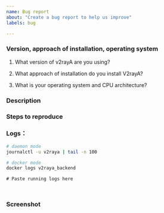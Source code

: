 ```yaml
---
name: Bug report
about: "Create a bug report to help us improve"
labels: bug

---
```


### Version, approach of installation, operating system

1. What version of v2rayA are you using?

2. What approach of installation do you install V2rayA?

3. What is your operating system and CPU architecture?


### Description
<!-- Describe your problem below -->


### Steps to reproduce
<!-- Describe how to reproduce problem below -->


### Logs：

 ```bash
 # daemon mode
 journalctl -u v2raya | tail -n 100
 
 # docker mode
 docker logs v2raya_backend
 ```
```shell
# Paste running logs here



```

### Screenshot
<!-- Paste screenshot if possible -->

